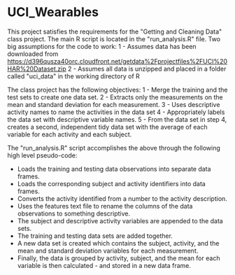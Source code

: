 # UCI_Wearables

This project satisfies the requirements for the "Getting and Cleaning Data" class project.
The main R script is located in the "run_analysis.R" file.
Two big assumptions for the code to work:
1 - Assumes data has been downloaded from https://d396qusza40orc.cloudfront.net/getdata%2Fprojectfiles%2FUCI%20HAR%20Dataset.zip
2 - Assumes all data is unzipped and placed in a folder called "uci_data" in the working directory of R

The class project has the following objectives:
1 - Merge the training and the test sets to create one data set.
2 - Extracts only the measurements on the mean and standard deviation for each measurement.
3 - Uses descriptive activity names to name the activities in the data set
4 - Appropriately labels the data set with descriptive variable names.
5 - From the data set in step 4, creates a second, independent tidy data set with the average of each variable for each activity and each subject.

The "run_analysis.R" script accomplishes the above through the following high level pseudo-code:
- Loads the training and testing data observations into separate data frames.
- Loads the corresponding subject and activity identifiers into data frames.
- Converts the activity identified from a number to the activity description.
- Uses the features text file to rename the columns of the data observations to something descriptive.
- The subject and descriptive activity variables are appended to the data sets.
- The training and testing data sets are added together.
- A new data set is created which contains the subject, activity, and the mean and standard deviation variables for each measurement.
- Finally, the data is grouped by activity, subject, and the mean for each variable is then calculated - and stored in a new data frame.
